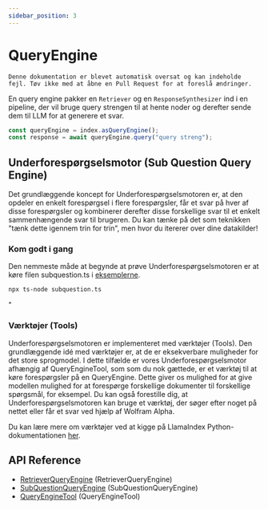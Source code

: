 ```yaml
---
sidebar_position: 3
---
```


# QueryEngine

`Denne dokumentation er blevet automatisk oversat og kan indeholde fejl. Tøv ikke med at åbne en Pull Request for at foreslå ændringer.`

En query engine pakker en `Retriever` og en `ResponseSynthesizer` ind i en pipeline, der vil bruge query strengen til at hente noder og derefter sende dem til LLM for at generere et svar.

```typescript
const queryEngine = index.asQueryEngine();
const response = await queryEngine.query("query streng");
```

## Underforespørgselsmotor (Sub Question Query Engine)

Det grundlæggende koncept for Underforespørgselsmotoren er, at den opdeler en enkelt forespørgsel i flere forespørgsler, får et svar på hver af disse forespørgsler og kombinerer derefter disse forskellige svar til et enkelt sammenhængende svar til brugeren. Du kan tænke på det som teknikken "tænk dette igennem trin for trin", men hvor du itererer over dine datakilder!

### Kom godt i gang

Den nemmeste måde at begynde at prøve Underforespørgselsmotoren er at køre filen subquestion.ts i [eksemplerne](https://github.com/run-llama/LlamaIndexTS/blob/main/examples/subquestion.ts).

```bash
npx ts-node subquestion.ts
```

"

### Værktøjer (Tools)

Underforespørgselsmotoren er implementeret med værktøjer (Tools). Den grundlæggende idé med værktøjer er, at de er eksekverbare muligheder for det store sprogmodel. I dette tilfælde er vores Underforespørgselsmotor afhængig af QueryEngineTool, som som du nok gættede, er et værktøj til at køre forespørgsler på en QueryEngine. Dette giver os mulighed for at give modellen mulighed for at forespørge forskellige dokumenter til forskellige spørgsmål, for eksempel. Du kan også forestille dig, at Underforespørgselsmotoren kan bruge et værktøj, der søger efter noget på nettet eller får et svar ved hjælp af Wolfram Alpha.

Du kan lære mere om værktøjer ved at kigge på LlamaIndex Python-dokumentationen [her](https://gpt-index.readthedocs.io/en/latest/core_modules/agent_modules/tools/root.html).

## API Reference

- [RetrieverQueryEngine](../../api/classes/RetrieverQueryEngine.md) (RetrieverQueryEngine)
- [SubQuestionQueryEngine](../../api/classes/SubQuestionQueryEngine.md) (SubQuestionQueryEngine)
- [QueryEngineTool](../../api/interfaces/QueryEngineTool.md) (QueryEngineTool)

